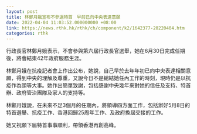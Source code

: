 ```yaml
---
layout: post
title: 林鄭月娥宣布不參選特首　早前已向中央表達意願
date: 2022-04-04 11:03:52.000000000 +08:00
link: https://news.rthk.hk/rthk/ch/component/k2/1642377-20220404.htm
categories: rthk
---
```


行政長官林鄭月娥表示，不會參與第六屆行政長官選舉，她在6月30日完成任期後，將會結束42年政府服務生涯。

林鄭月娥在抗疫記者會上作出公布，她說，自己早於去年年初已向中央表達相關意願，得到中央的理解及尊重，又說今日不是總結她任內工作的時刻，現時仍是以抗疫作為頭等大事。她作出簡單致謝，包括感謝中央幾年來對她的信任及支持、特首辦、政府管治團隊及家人的支持等。

林鄭月娥說，在未來不足3個月的任期內，將領導四方面工作，包括辦好5月8日的特首選舉、抗疫工作、香港回歸25周年工作、及政府換屆交接的工作。

她又祝願下屆特首事事順利，帶領香港再創高峰。
